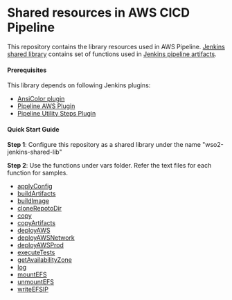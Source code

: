 # Shared resources in AWS CICD Pipeline

This repository contains the library resources used in AWS Pipeline. [Jenkins shared library](https://github.com/wso2/aws-cicd-shared-lib.git) contains set of functions used in [Jenkins pipeline artifacts](https://github.com/wso2/aws-cicd-pipeline.git).


#### Prerequisites  
This library depends on following Jenkins plugins:

* [AnsiColor plugin](https://wiki.jenkins.io/display/JENKINS/AnsiColor+Plugin)
* [Pipeline AWS Plugin](https://wiki.jenkins.io/display/JENKINS/Pipeline+AWS+Plugin)
* [Pipeline Utility Steps Plugin](https://wiki.jenkins.io/display/JENKINS/Pipeline+Utility+Steps+Plugin)


#### Quick Start Guide

 **Step 1**: Configure this repository as a shared library under the name "wso2-jenkins-shared-lib"
 
 **Step 2**: Use the functions under vars folder. Refer the text files for each function for samples.
 
 * [applyConfig](vars/applyConfig.groovy)
 * [buildArtifacts](vars/buildArtifacts.groovy)
 * [buildImage](vars/buildImage.groovy)
 * [cloneRepotoDir](vars/cloneRepotoDir.groovy)
 * [copy](vars/copy.groovy)
 * [copyArtifacts](vars/copyArtifacts.groovy)
 * [deployAWS](vars/deployAWS.groovy)
 * [deployAWSNetwork](vars/deployAWSNetwork.groovy)
 * [deployAWSProd](vars/deployAWSProd.groovy)
 * [executeTests](vars/executeTests.groovy)
 * [getAvailabilityZone](vars/getAvailabilityZone.groovy)
 * [log](vars/log.groovy)
 * [mountEFS](vars/mountEFS.groovy)
 * [unmountEFS](vars/unmountEFS.groovy)
 * [writeEFSIP](vars/writeEFSIP.groovy)